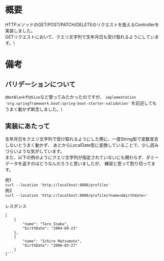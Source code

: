 #  概要
HTTPメソッドのGET/POST/PATCH/DELETEのリクエストを扱えるControllerを
実装しました。\
GETリクエストにおいて、クエリ文字列で生年月日も受け取れるようにしています。\

# 備考
## バリデーションについて
`@NotBlank`や`@Size`など使ってみたかったのですが、
`implementation 'org.springframework.boot:spring-boot-starter-validation'`
を記述してもうまく動かず断念しました。\

## 実装にあたって
生年月日をクエリ文字列で受け取れるようにした際に、一度String型で変数宣言しないとうまく動かず、
あとからLocalDate型に変換していることで、少し読みづらいような気がしています。\
また、以下の例のようにクエリ文字列が指定されていないにも関わらず、ダミーデータを返すのはどうなんだろうと思いましたが、
練習と思って割り切ってます。

例1\
```curl --location 'http://localhost:8080/profiles'``` \
例2\
```curl --location 'http://localhost:8080/profiles?name=&birthdate='``` \
\
レスポンス
```
[
    {
        "name": "Taro Inaba",
        "birthDate": "2004-09-23"
    },
    {
        "name": "Ichiro Matsumoto",
        "birthDate": "2000-03-27"
    }
]```
